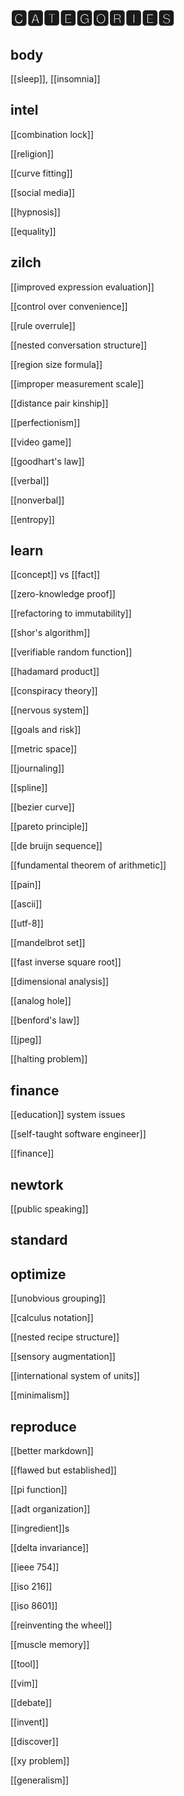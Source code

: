 # 🅲🅰🆃🅴🅶🅾🆁🅸🅴🆂

## body

[[sleep]], [[insomnia]]

## intel

[[combination lock]]

[[religion]]

[[curve fitting]]

[[social media]]

[[hypnosis]]

[[equality]]

## zilch

[[improved expression evaluation]]

[[control over convenience]]

[[rule overrule]]

[[nested conversation structure]]

[[region size formula]]

[[improper measurement scale]]

[[distance pair kinship]]

[[perfectionism]]

[[video game]]

[[goodhart's law]]

[[verbal]]

[[nonverbal]]

[[entropy]]

## learn

[[concept]] vs [[fact]]

[[zero-knowledge proof]]

[[refactoring to immutability]]

[[shor's algorithm]]

[[verifiable random function]]

[[hadamard product]]

[[conspiracy theory]]

[[nervous system]]

[[goals and risk]]

[[metric space]]

[[journaling]]

[[spline]]

[[bezier curve]]

[[pareto principle]]

[[de bruijn sequence]]

[[fundamental theorem of arithmetic]]

[[pain]]

[[ascii]]

[[utf-8]]

[[mandelbrot set]]

[[fast inverse square root]]

[[dimensional analysis]]

[[analog hole]]

[[benford's law]]

[[jpeg]]

[[halting problem]]

## finance

[[education]] system issues

[[self-taught software engineer]]

[[finance]]

## newtork

[[public speaking]]

## standard

## optimize

[[unobvious grouping]]

[[calculus notation]]

[[nested recipe structure]]

[[sensory augmentation]]

[[international system of units]]

[[minimalism]]

## reproduce

[[better markdown]]

[[flawed but established]]

[[pi function]]

[[adt organization]]

[[ingredient]]s

[[delta invariance]]

[[ieee 754]]

[[iso 216]]

[[iso 8601]]

[[reinventing the wheel]]

[[muscle memory]]

[[tool]]

[[vim]]

[[debate]]

[[invent]]

[[discover]]

[[xy problem]]

[[generalism]]
